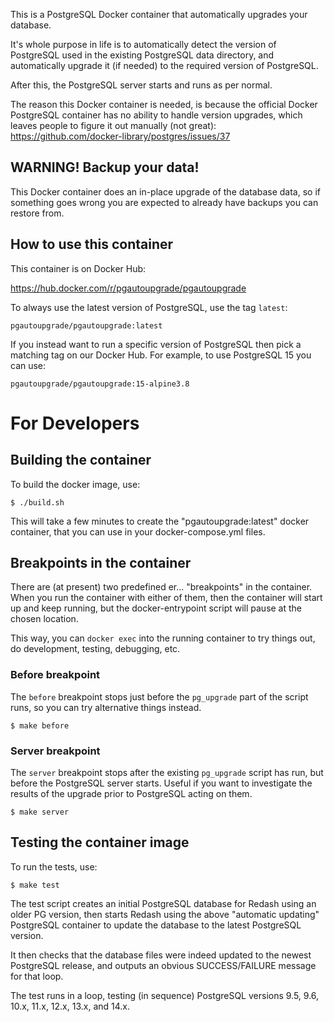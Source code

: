 This is a PostgreSQL Docker container that automatically
upgrades your database.

It's whole purpose in life is to automatically detect the
version of PostgreSQL used in the existing PostgreSQL data
directory, and automatically upgrade it (if needed) to the
required version of PostgreSQL.

After this, the PostgreSQL server starts and runs as per
normal.

The reason this Docker container is needed, is because
the official Docker PostgreSQL container has no ability
to handle version upgrades, which leaves people to figure
it out manually (not great): https://github.com/docker-library/postgres/issues/37

## WARNING! Backup your data!

This Docker container does an in-place upgrade of the database
data, so if something goes wrong you are expected to already
have backups you can restore from.

## How to use this container

This container is on Docker Hub:

https://hub.docker.com/r/pgautoupgrade/pgautoupgrade

To always use the latest version of PostgreSQL, use
the tag `latest`:

    pgautoupgrade/pgautoupgrade:latest

If you instead want to run a specific version of PostgreSQL
then pick a matching tag on our Docker Hub.  For example,
to use PostgreSQL 15 you can use:

    pgautoupgrade/pgautoupgrade:15-alpine3.8

# For Developers

## Building the container

To build the docker image, use:

```
$ ./build.sh
```

This will take a few minutes to create the "pgautoupgrade:latest"
docker container, that you can use in your docker-compose.yml
files.

## Breakpoints in the container

There are (at present) two predefined er... "breakpoints"
in the container.  When you run the container with either
of them, then the container will start up and keep running,
but the docker-entrypoint script will pause at the chosen
location.

This way, you can `docker exec` into the running container to
try things out, do development, testing, debugging, etc.

### Before breakpoint

The `before` breakpoint stops just before the `pg_upgrade`
part of the script runs, so you can try alternative things
instead.

```
$ make before
```

### Server breakpoint

The `server` breakpoint stops after the existing `pg_upgrade`
script has run, but before the PostgreSQL server starts.  Useful
if you want to investigate the results of the upgrade prior to
PostgreSQL acting on them.

```
$ make server
```

## Testing the container image

To run the tests, use:

```
$ make test
```

The test script creates an initial PostgreSQL database for
Redash using an older PG version, then starts Redash using
the above "automatic updating" PostgreSQL container to
update the database to the latest PostgreSQL version.

It then checks that the database files were indeed updated
to the newest PostgreSQL release, and outputs an obvious
SUCCESS/FAILURE message for that loop.

The test runs in a loop, testing (in sequence) PostgreSQL
versions 9.5, 9.6, 10.x, 11.x, 12.x, 13.x, and 14.x.
